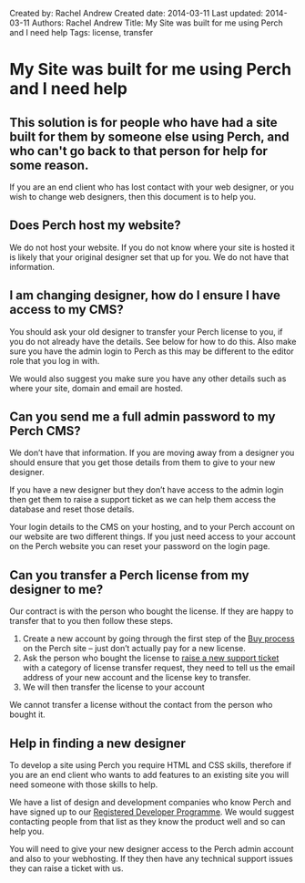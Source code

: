Created by: Rachel Andrew
Created date: 2014-03-11
Last updated: 2014-03-11
Authors: Rachel Andrew
Title: My Site was built for me using Perch and I need help
Tags: license, transfer

# My Site was built for me using Perch and I need help

## This solution is for people who have had a site built for them by someone else using Perch, and who can't go back to that person for help for some reason.

If you are an end client who has lost contact with your web designer, or you wish to change web designers, then this document is to help you.

## Does Perch host my website?

We do not host your website. If you do not know where your site is hosted it is likely that your original designer set that up for you. We do not have that information.

## I am changing designer, how do I ensure I have access to my CMS?

You should ask your old designer to transfer your Perch license to you, if you do not already have the details. See below for how to do this. Also make sure you have the admin login to Perch as this may be different to the editor role that you log in with.

We would also suggest you make sure you have any other details such as where your site, domain and email are hosted.

## Can you send me a full admin password to my Perch CMS?

We don’t have that information. If you are moving away from a designer you should ensure that you get those details from them to give to your new designer.

If you have a new designer but they don’t have access to the admin login then get them to raise a support ticket as we can help them access the database and reset those details.

Your login details to the CMS on your hosting, and to your Perch account on our website are two different things. If you just need access to your account on the Perch website you can reset your password on the login page.

## Can you transfer a Perch license from my designer to me?

Our contract is with the person who bought the license. If they are happy to transfer that to you then follow these steps.

1. Create a new account by going through the first step of the [Buy process](https://grabaperch.com/buy) on the Perch site – just don’t actually pay for a new license.
2. Ask the person who bought the license to [raise a new support ticket](http://support.grabaperch.com) with a category of license transfer request, they need to tell us the email address of your new account and the license key to transfer.
3. We will then transfer the license to your account

We cannot transfer a license without the contact from the person who bought it.

## Help in finding a new designer

To develop a site using Perch you require HTML and CSS skills, therefore if you are an end client who wants to add features to an existing site you will need someone with those skills to help.

We have a list of design and development companies who know Perch and have signed up to our [Registered Developer Programme](https://grabaperch.com/developers). We would suggest contacting people from that list as they know the product well and so can help you.

You will need to give your new designer access to the Perch admin account and also to your webhosting. If they then have any technical support issues they can raise a ticket with us.

